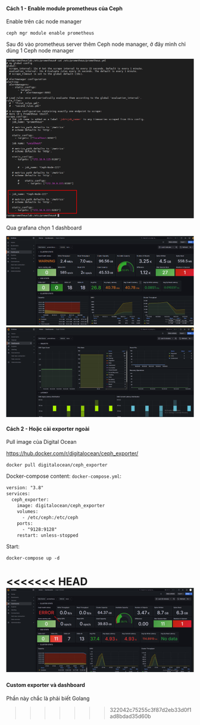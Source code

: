 #### Cách 1 - Enable module prometheus của Ceph

Enable trên các node manager

    ceph mgr module enable prometheus

Sau đó vào prometheus server thêm Ceph node manager, ở đây mình chỉ dùng 1 Ceph node manager

  <img src="cephimages/Screenshot_46.png">

Qua grafana chọn 1 dashboard

  <img src="cephimages/Screenshot_47.png">

  <img src="cephimages/Screenshot_48.png">

#### Cách 2 - Hoặc cài exporter ngoài

Pull image của Digital Ocean

https://hub.docker.com/r/digitalocean/ceph_exporter/

    docker pull digitalocean/ceph_exporter

Docker-compose content: ``docker-compose.yml``:

    version: "3.8"
    services:
      ceph_exporter:
        image: digitalocean/ceph_exporter
        volumes:
          - /etc/ceph:/etc/ceph
        ports:
          - "9128:9128"
        restart: unless-stopped

Start:

    docker-compose up -d

<<<<<<< HEAD
  <img src="cephimages/Screenshot_50.png">
=======
#### Custom exporter và dashboard

Phần này chắc là phải biết Golang
>>>>>>> 322042c75255c3f87d2eb33d0f1ad8bdad35d60b
